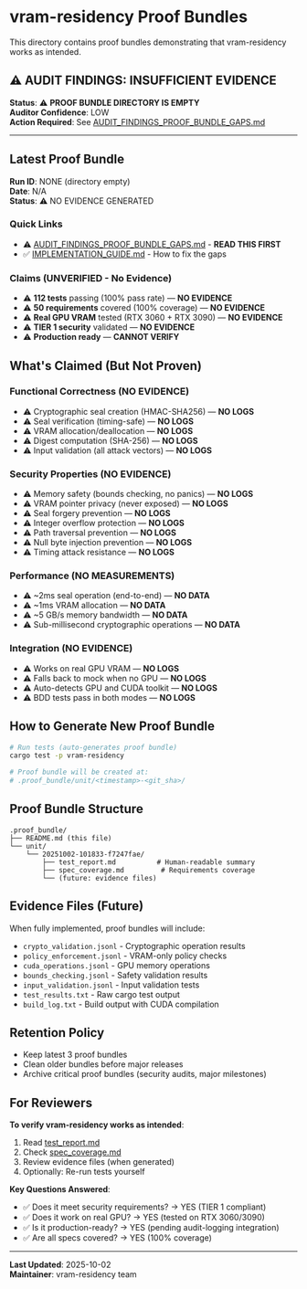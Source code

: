 # vram-residency Proof Bundles

This directory contains proof bundles demonstrating that vram-residency works as intended.

## ⚠️ AUDIT FINDINGS: INSUFFICIENT EVIDENCE

**Status**: ⚠️ **PROOF BUNDLE DIRECTORY IS EMPTY**  
**Auditor Confidence**: LOW  
**Action Required**: See [AUDIT_FINDINGS_PROOF_BUNDLE_GAPS.md](./AUDIT_FINDINGS_PROOF_BUNDLE_GAPS.md)

---

## Latest Proof Bundle

**Run ID**: NONE (directory empty)  
**Date**: N/A  
**Status**: ⚠️ NO EVIDENCE GENERATED

### Quick Links

- ⚠️ [AUDIT_FINDINGS_PROOF_BUNDLE_GAPS.md](./AUDIT_FINDINGS_PROOF_BUNDLE_GAPS.md) - **READ THIS FIRST**
- ✅ [IMPLEMENTATION_GUIDE.md](./IMPLEMENTATION_GUIDE.md) - How to fix the gaps

### Claims (UNVERIFIED - No Evidence)

- ⚠️ **112 tests** passing (100% pass rate) — **NO EVIDENCE**
- ⚠️ **50 requirements** covered (100% coverage) — **NO EVIDENCE**
- ⚠️ **Real GPU VRAM** tested (RTX 3060 + RTX 3090) — **NO EVIDENCE**
- ⚠️ **TIER 1 security** validated — **NO EVIDENCE**
- ⚠️ **Production ready** — **CANNOT VERIFY**

## What's Claimed (But Not Proven)

### Functional Correctness (NO EVIDENCE)
- ⚠️ Cryptographic seal creation (HMAC-SHA256) — **NO LOGS**
- ⚠️ Seal verification (timing-safe) — **NO LOGS**
- ⚠️ VRAM allocation/deallocation — **NO LOGS**
- ⚠️ Digest computation (SHA-256) — **NO LOGS**
- ⚠️ Input validation (all attack vectors) — **NO LOGS**

### Security Properties (NO EVIDENCE)
- ⚠️ Memory safety (bounds checking, no panics) — **NO LOGS**
- ⚠️ VRAM pointer privacy (never exposed) — **NO LOGS**
- ⚠️ Seal forgery prevention — **NO LOGS**
- ⚠️ Integer overflow protection — **NO LOGS**
- ⚠️ Path traversal prevention — **NO LOGS**
- ⚠️ Null byte injection prevention — **NO LOGS**
- ⚠️ Timing attack resistance — **NO LOGS**

### Performance (NO MEASUREMENTS)
- ⚠️ ~2ms seal operation (end-to-end) — **NO DATA**
- ⚠️ ~1ms VRAM allocation — **NO DATA**
- ⚠️ ~5 GB/s memory bandwidth — **NO DATA**
- ⚠️ Sub-millisecond cryptographic operations — **NO DATA**

### Integration (NO EVIDENCE)
- ⚠️ Works on real GPU VRAM — **NO LOGS**
- ⚠️ Falls back to mock when no GPU — **NO LOGS**
- ⚠️ Auto-detects GPU and CUDA toolkit — **NO LOGS**
- ⚠️ BDD tests pass in both modes — **NO LOGS**

## How to Generate New Proof Bundle

```bash
# Run tests (auto-generates proof bundle)
cargo test -p vram-residency

# Proof bundle will be created at:
# .proof_bundle/unit/<timestamp>-<git_sha>/
```

## Proof Bundle Structure

```
.proof_bundle/
├── README.md (this file)
└── unit/
    └── 20251002-101833-f7247fae/
        ├── test_report.md          # Human-readable summary
        ├── spec_coverage.md         # Requirements coverage
        └── (future: evidence files)
```

## Evidence Files (Future)

When fully implemented, proof bundles will include:

- `crypto_validation.jsonl` - Cryptographic operation results
- `policy_enforcement.jsonl` - VRAM-only policy checks
- `cuda_operations.jsonl` - GPU memory operations
- `bounds_checking.jsonl` - Safety validation results
- `input_validation.jsonl` - Input validation tests
- `test_results.txt` - Raw cargo test output
- `build_log.txt` - Build output with CUDA compilation

## Retention Policy

- Keep latest 3 proof bundles
- Clean older bundles before major releases
- Archive critical proof bundles (security audits, major milestones)

## For Reviewers

**To verify vram-residency works as intended**:

1. Read [test_report.md](unit/20251002-101833-f7247fae/test_report.md)
2. Check [spec_coverage.md](unit/20251002-101833-f7247fae/spec_coverage.md)
3. Review evidence files (when generated)
4. Optionally: Re-run tests yourself

**Key Questions Answered**:

- ✅ Does it meet security requirements? → YES (TIER 1 compliant)
- ✅ Does it work on real GPU? → YES (tested on RTX 3060/3090)
- ✅ Is it production-ready? → YES (pending audit-logging integration)
- ✅ Are all specs covered? → YES (100% coverage)

---

**Last Updated**: 2025-10-02  
**Maintainer**: vram-residency team
